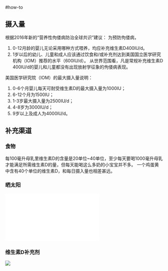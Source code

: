 #how-to 
## 摄入量
根据2016年新的“营养性佝偻病防治全球共识”建议：
为预防佝偻病，
1. 0-12月龄的婴儿无论采用哪种方式喂养，均应补充维生素D400IU/d。
2. 1岁以后的幼儿、儿童和成人应该通过饮食和/或补充剂达到美国国立医学研究机构（IOM）推荐的水平（600IU/d）。
从世界范围看，凡是常规补充维生素D 400IU/d的婴儿和儿童都没有出现放射学征象的佝偻病表现。

美国医学研究院（IOM）的最大摄入量说明：
1. 0-6个月婴儿每天可耐受维生素D的最大摄入量为1000IU；
2. 6-12个月为1500IU；
3. 1-3岁最大摄入量为2500IU/d；
4. 4-8岁为3000IU/d；
5. 9岁以上及成人为4000IU/d。

## 补充渠道
### 食物
每100毫升母乳里维生素D的含量是20单位~40单位，至少每天要喝1000毫升母乳才能满足所需维生素D的量，但每天能喝这么多奶的小宝宝并不多。
一个鸡蛋黄中含有40个单位的维生素D，和每日摄入量也相差甚远。

### 晒太阳
![如何晒太阳](%E5%A6%82%E4%BD%95%E6%99%92%E5%A4%AA%E9%98%B3.md)


###  维生素D补充剂
![](https://md4zk.oss-cn-beijing.aliyuncs.com/img/20230101070321528.zo7h8.jpg)
